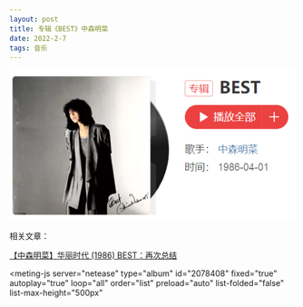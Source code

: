 ```yaml
---
layout: post
title: 专辑《BEST》中森明菜
date: 2022-2-7
tags: 音乐
---
```


![](/img/bestakn.png)

相关文章：

<a href="https://www.bilibili.com/read/cv9845064" target="_blank">【中森明菜】华丽时代 (1986) BEST：再次总结</a>


<style>
    @import url(https://cdn.jsdelivr.net/npm/aplayer/dist/APlayer.min.css);
</style>
<script src="https://cdn.jsdelivr.net/npm/aplayer/dist/APlayer.min.js"></script>
<script src="https://cdn.jsdelivr.net/npm/meting@2.0.1/dist/Meting.min.js"></script>
<meting-js 
	server="netease" 
	type="album" 
	id="2078408"
	fixed="true" 
	autoplay="true"
	loop="all"
	order="list"
	preload="auto"
	list-folded="false"
	list-max-height="500px" 

></meting-js>
